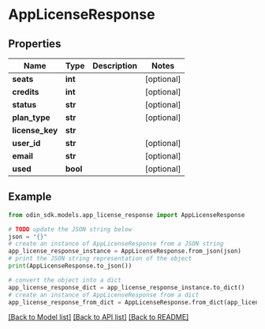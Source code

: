 # AppLicenseResponse


## Properties

Name | Type | Description | Notes
------------ | ------------- | ------------- | -------------
**seats** | **int** |  | [optional] 
**credits** | **int** |  | [optional] 
**status** | **str** |  | [optional] 
**plan_type** | **str** |  | [optional] 
**license_key** | **str** |  | 
**user_id** | **str** |  | [optional] 
**email** | **str** |  | [optional] 
**used** | **bool** |  | [optional] 

## Example

```python
from odin_sdk.models.app_license_response import AppLicenseResponse

# TODO update the JSON string below
json = "{}"
# create an instance of AppLicenseResponse from a JSON string
app_license_response_instance = AppLicenseResponse.from_json(json)
# print the JSON string representation of the object
print(AppLicenseResponse.to_json())

# convert the object into a dict
app_license_response_dict = app_license_response_instance.to_dict()
# create an instance of AppLicenseResponse from a dict
app_license_response_from_dict = AppLicenseResponse.from_dict(app_license_response_dict)
```
[[Back to Model list]](../README.md#documentation-for-models) [[Back to API list]](../README.md#documentation-for-api-endpoints) [[Back to README]](../README.md)


